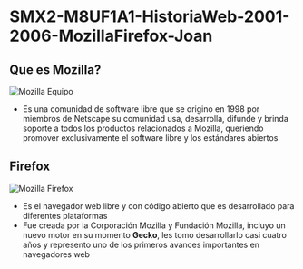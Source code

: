 # SMX2-M8UF1A1-HistoriaWeb-2001-2006-MozillaFirefox-Joan
## Que es Mozilla?
![Mozilla Equipo](C:\Repositorios\SMX2-M8UF1A1-HistoriaWeb-2004-MozillaFirefox-Joan)
- Es una comunidad de software libre que se origino en 1998 por miembros de Netscape
su comunidad usa, desarrolla, difunde y brinda soporte a todos los productos relacionados
a Mozilla, queriendo promover exclusivamente el software libre y los estándares abiertos 

## Firefox
![Mozilla Firefox](C:\Repositorios\SMX2-M8UF1A1-HistoriaWeb-2004-MozillaFirefox-Joan)
- Es el navegador web libre y con código abierto que es desarrollado para diferentes 
plataformas
- Fue creada por la Corporación Mozilla y Fundación Mozilla, incluyo un nuevo motor en
su momento **Gecko**, les tomo desarrollarlo casi cuatro años y represento uno de los
primeros avances importantes en navegadores web   









